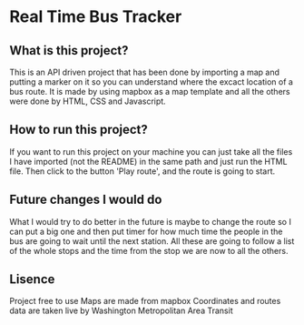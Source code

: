# Real Time Bus Tracker
## What is this project?
This is an API driven project that has been done by importing a map and putting a marker on it so you can understand where the excact location of a bus route. It is made by using mapbox as a map template and all the others were done by HTML, CSS and Javascript.
## How to run this project?
If you want to run this project on your machine you can just take all the files I have imported (not the README) in the same path and just run the HTML file. Then click to the button 'Play route', and the route is going to start.
## Future changes I would do
What I would try to do better in the future is maybe to change the route so I can put a big one and then put timer for how much time the people in the bus are going to wait until the next station. All these are going to follow a list of the whole stops and the time from the stop we are now to all the others.
## Lisence
Project free to use
Maps are made from mapbox
Coordinates and routes data are taken live by Washington Metropolitan Area Transit
